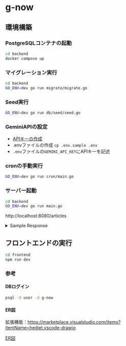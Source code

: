 # g-now

## 環境構築

### PostgreSQLコンテナの起動

```sh
cd backend
docker compose up
```

### マイグレーション実行

```sh
cd backend
GO_ENV=dev go run migrate/migrate.go
```

### Seed実行

```sh
GO_ENV=dev go run db/seed/seed.go
```

### GeminiAPIの設定

- [APIキーの作成](https://ai.google.dev/gemini-api/docs/get-started/tutorial?lang=go&authuser=3&%3Bhl=ja&hl=ja#:~:text=%E3%82%82%E3%81%A7%E3%81%8D%E3%81%BE%E3%81%99%E3%80%82-,API%20%E3%82%AD%E3%83%BC%E3%82%92%E5%8F%96%E5%BE%97%E3%81%99%E3%82%8B,-API%20%E3%82%AD%E3%83%BC%E3%82%92)
- .envファイルの作成
  `cp .env.sample .env`
- `.env`ファイルの`GEMINI_API_KEY`にAPIキーを記述

### cronの手動実行

```sh
GO_ENV=dev go run cron/main.go
```

### サーバー起動

```sh
cd backend
GO_ENV=dev go run main.go
```

http://localhost:8080/articles

<details>

<summary>Sample Response</summary>

`curl -s "localhost:8080/articles"`

```json
[
  {
    "id": 1,
    "uid": "aaa",
    "title": "「斎藤家の食卓をにぎわしただけ」〝おねだり〟疑惑に百条委員が指摘 兵庫知事は正当性主張 - 産経ニュース",
    "contents": "兵庫県の斎藤元彦知事が、県の事業で業者に便宜を図った見返りに飲食接待を受けたとされる疑惑で、批判が高まっています。斎藤知事は百条委員会で正当性を主張したものの、東国原英夫氏などから「知事としての資質はない」と厳しい声が上がっています。自民党を含む県議会3会派は辞職を求める方向で、維新以外の全会派が同調する見通しです。",
    "ArticleUrl": "https://news.google.com/rss/articles/CBMidkFVX3lxTFBKQ3huMkR2UTAxbVFSNmRaeG1ZTmpXbkFVWmhwdkZ6bTNSMWpSYUludWphWmZRZnVUY0U2d28wQ3FhWG5mcXlYblpIVV9FREhLbDkybFhtN0pNcy0xZ0k4ZmxhVXRpQW9tdXRkRXFfeDQ2UUhqYXc?oc=5",
    "ArticleImageUrl": "",
    "PageView": 0,
    "PayloadJson": "",
    "source_published_at": "2024-09-07T08:01:00+09:00",
    "CreatedAt": "2024-09-16T11:00:56.909902+09:00",
    "UpdatedAt": "2024-09-16T11:00:56.909902+09:00",
    "categories": [
      {
        "id": 1,
        "category_name": "政治"
      }
    ],
    "tags": [
      {
        "id": 1,
        "tag_name": "政治"
      },
      {
        "id": 2,
        "tag_name": "地方行政"
      },
      {
        "id": 3,
        "tag_name": "スキャンダル"
      }
    ]
  },
  {
    "id": 2,
    "uid": "bbb",
    "title": "「1年間で改革を」小泉進次郎氏が演説 野田聖子氏、立候補を模索 [自民] - 朝日新聞デジタル",
    "contents": "自民党総裁選への立候補を模索する野田聖子氏を支援するため、小泉進次郎氏が銀座で街頭演説を行いました。「1年間で改革を」と訴え、党改革への意欲を示しました。質疑応答では、フリー記者からの辛辣な質問に対し、冷静に切り返す場面も見られました。一方、その質問内容については「知的レベルが低い」と脳科学者から指摘されるなど、波紋も広がっています。",
    "ArticleUrl": "https://news.google.com/rss/articles/CBMiZ0FVX3lxTE52cGV5c2xaN003VnZnb1NlSUV2UkQ1dXRkME43RkRGME5uOENTcGtTdm5OeDVITlpkN1IxdFRpTlVWWTJYSDlaaklKY2hlM2RXazh1SWFPeVFGYnY4a3l6NFRMZDhPWnM?oc=5",
    "ArticleImageUrl": "",
    "PageView": 0,
    "PayloadJson": "",
    "source_published_at": "2024-09-07T08:45:00+09:00",
    "CreatedAt": "2024-09-16T11:00:56.911127+09:00",
    "UpdatedAt": "2024-09-16T11:00:56.911127+09:00",
    "categories": [
      {
        "id": 1,
        "category_name": "政治"
      }
    ],
    "tags": [
      {
        "id": 1,
        "tag_name": "政治"
      },
      {
        "id": 4,
        "tag_name": "自民党"
      },
      {
        "id": 5,
        "tag_name": "選挙"
      }
    ]
  },
  {
    "id": 3,
    "uid": "ccc",
    "title": "栃木 真岡市の音楽イベントで9人けが 会場周辺で落雷情報も - nhk.or.jp",
    "contents": "栃木県真岡市の井頭公園で開かれていた野外音楽イベントで、落雷とみられる事故が発生し、１０代から２０代の男女９人が手足のしびれを訴えるなどして負傷しました。会場周辺では当時、激しい雷雨に見舞われており、落雷の影響とみられています。イベントは中止となりました。",
    "ArticleUrl": "https://news.google.com/rss/articles/CBMib0FVX3lxTFBSQmxhb0trb09BRFYtLWxOSTVTVlEycjBKY0FQTk9BNnM5dTJsSG0yRVo5UXJzQ3VCdTl1TnVja0J4cm85d0t5TzA0RW1sQjFvdE9JYlhja2J6YWctR3hKY3V2LXA5S3BnYXJicExDaw?oc=5",
    "ArticleImageUrl": "",
    "PageView": 0,
    "PayloadJson": "",
    "source_published_at": "2024-09-07T19:45:00+09:00",
    "CreatedAt": "2024-09-16T11:00:56.911921+09:00",
    "UpdatedAt": "2024-09-16T11:00:56.911921+09:00",
    "categories": [
      {
        "id": 6,
        "category_name": "天気"
      }
    ],
    "tags": [
      {
        "id": 6,
        "tag_name": "事故"
      },
      {
        "id": 7,
        "tag_name": "気象"
      },
      {
        "id": 8,
        "tag_name": "イベント"
      }
    ]
  }
]
```

</details>


## フロントエンドの実行
```sh
cd frontend
npm run dev
```

### 参考

#### DBログイン

```sh
psql -U user -d g-now
```

#### ER図

拡張機能：https://marketplace.visualstudio.com/items?itemName=hediet.vscode-drawio

[ER図](er.drawio)

